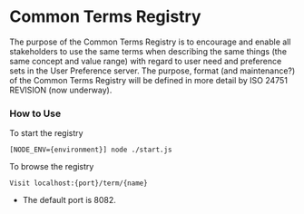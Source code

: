 Common Terms Registry
===

The purpose of the Common Terms Registry is to encourage and enable all stakeholders to use the same terms when describing the same things (the same concept and value range) with regard to user need and preference sets in the User Preference server. The purpose, format (and maintenance?) of the Common Terms Registry will be defined in more detail by ISO 24751 REVISION (now underway). 

### How to Use

To start the registry

	[NODE_ENV={environment}] node ./start.js

To browse the registry

	Visit localhost:{port}/term/{name}
	
- The default port is 8082.
